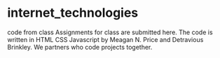 # internet_technologies
code from class
Assignments for class are submitted here.
The code is written in HTML CSS Javascript by Meagan N. Price and Detravious Brinkley.
We partners who code projects together. 

